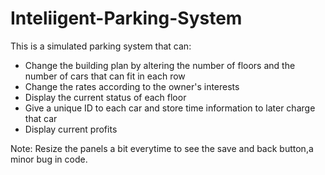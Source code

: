# Inteliigent-Parking-System
This is a simulated parking system that can:
- Change the building plan by altering the number of floors and the number of cars that can fit in each row
- Change the rates according to the owner's interests
- Display the current status of each floor
- Give a unique ID to each car and store time information to later charge that car
- Display current profits


Note: Resize the panels a bit everytime to see the save and back button,a minor bug in code.
